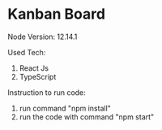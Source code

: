 # Kanban Board

Node Version: 12.14.1

Used Tech:

1. React Js
2. TypeScript

Instruction to run code:

1. run command "npm install"
2. run the code with command "npm start"
